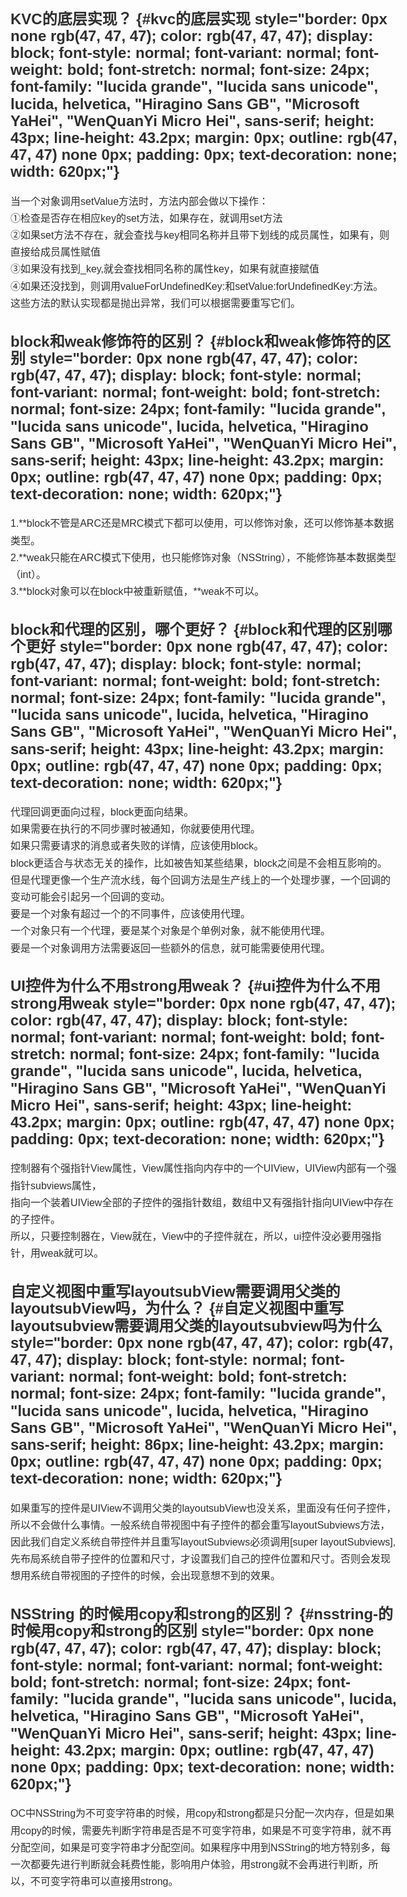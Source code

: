 <div id="show-note-container">

<div id="flag" class="post-bg">

<div class="container">

<div class="article">

<div class="preview">

<div
style="border: 0px none rgb(47, 47, 47); color: rgb(47, 47, 47); display: block; font-style: normal; font-variant: normal; font-weight: normal; font-stretch: normal; font-size: 16px; font-family: &quot;lucida grande&quot;, &quot;lucida sans unicode&quot;, lucida, helvetica, &quot;Hiragino Sans GB&quot;, &quot;Microsoft YaHei&quot;, &quot;WenQuanYi Micro Hei&quot;, sans-serif; height: 1452px; line-height: 27.2px; margin: 0px; outline: rgb(47, 47, 47) none 0px; padding: 0px; text-decoration: none; width: 620px;">

KVC的底层实现？ {#kvc的底层实现 style="border: 0px none rgb(47, 47, 47); color: rgb(47, 47, 47); display: block; font-style: normal; font-variant: normal; font-weight: bold; font-stretch: normal; font-size: 24px; font-family: "lucida grande", "lucida sans unicode", lucida, helvetica, "Hiragino Sans GB", "Microsoft YaHei", "WenQuanYi Micro Hei", sans-serif; height: 43px; line-height: 43.2px; margin: 0px; outline: rgb(47, 47, 47) none 0px; padding: 0px; text-decoration: none; width: 620px;"}
---------------

当一个对象调用setValue方法时，方法内部会做以下操作：\
①检查是否存在相应key的set方法，如果存在，就调用set方法\
②如果set方法不存在，就会查找与key相同名称并且带下划线的成员属性，如果有，则直接给成员属性赋值\
③如果没有找到\_key,就会查找相同名称的属性key，如果有就直接赋值\
④如果还没找到，则调用valueForUndefinedKey:和setValue:forUndefinedKey:方法。\
这些方法的默认实现都是抛出异常，我们可以根据需要重写它们。

**block和**weak修饰符的区别？ {#block和weak修饰符的区别 style="border: 0px none rgb(47, 47, 47); color: rgb(47, 47, 47); display: block; font-style: normal; font-variant: normal; font-weight: bold; font-stretch: normal; font-size: 24px; font-family: "lucida grande", "lucida sans unicode", lucida, helvetica, "Hiragino Sans GB", "Microsoft YaHei", "WenQuanYi Micro Hei", sans-serif; height: 43px; line-height: 43.2px; margin: 0px; outline: rgb(47, 47, 47) none 0px; padding: 0px; text-decoration: none; width: 620px;"}
-----------------------------

1.**block不管是ARC还是MRC模式下都可以使用，可以修饰对象，还可以修饰基本数据类型。\
2.**weak只能在ARC模式下使用，也只能修饰对象（NSString），不能修饰基本数据类型（int）。\
3.**block对象可以在block中被重新赋值，**weak不可以。

block和代理的区别，哪个更好？ {#block和代理的区别哪个更好 style="border: 0px none rgb(47, 47, 47); color: rgb(47, 47, 47); display: block; font-style: normal; font-variant: normal; font-weight: bold; font-stretch: normal; font-size: 24px; font-family: "lucida grande", "lucida sans unicode", lucida, helvetica, "Hiragino Sans GB", "Microsoft YaHei", "WenQuanYi Micro Hei", sans-serif; height: 43px; line-height: 43.2px; margin: 0px; outline: rgb(47, 47, 47) none 0px; padding: 0px; text-decoration: none; width: 620px;"}
-----------------------------

代理回调更面向过程，block更面向结果。\
如果需要在执行的不同步骤时被通知，你就要使用代理。\
如果只需要请求的消息或者失败的详情，应该使用block。\
block更适合与状态无关的操作，比如被告知某些结果，block之间是不会相互影响的。\
但是代理更像一个生产流水线，每个回调方法是生产线上的一个处理步骤，一个回调的变动可能会引起另一个回调的变动。\
要是一个对象有超过一个的不同事件，应该使用代理。\
一个对象只有一个代理，要是某个对象是个单例对象，就不能使用代理。\
要是一个对象调用方法需要返回一些额外的信息，就可能需要使用代理。

UI控件为什么不用strong用weak？ {#ui控件为什么不用strong用weak style="border: 0px none rgb(47, 47, 47); color: rgb(47, 47, 47); display: block; font-style: normal; font-variant: normal; font-weight: bold; font-stretch: normal; font-size: 24px; font-family: "lucida grande", "lucida sans unicode", lucida, helvetica, "Hiragino Sans GB", "Microsoft YaHei", "WenQuanYi Micro Hei", sans-serif; height: 43px; line-height: 43.2px; margin: 0px; outline: rgb(47, 47, 47) none 0px; padding: 0px; text-decoration: none; width: 620px;"}
------------------------------

控制器有个强指针View属性，View属性指向内存中的一个UIView，UIView内部有一个强指针subviews属性，\
指向一个装着UIView全部的子控件的强指针数组，数组中又有强指针指向UIView中存在的子控件。\
所以，只要控制器在，View就在，View中的子控件就在，所以，ui控件没必要用强指针，用weak就可以。

自定义视图中重写layoutsubView需要调用父类的layoutsubView吗，为什么？ {#自定义视图中重写layoutsubview需要调用父类的layoutsubview吗为什么 style="border: 0px none rgb(47, 47, 47); color: rgb(47, 47, 47); display: block; font-style: normal; font-variant: normal; font-weight: bold; font-stretch: normal; font-size: 24px; font-family: "lucida grande", "lucida sans unicode", lucida, helvetica, "Hiragino Sans GB", "Microsoft YaHei", "WenQuanYi Micro Hei", sans-serif; height: 86px; line-height: 43.2px; margin: 0px; outline: rgb(47, 47, 47) none 0px; padding: 0px; text-decoration: none; width: 620px;"}
--------------------------------------------------------------------

如果重写的控件是UIView不调用父类的layoutsubView也没关系，里面没有任何子控件，所以不会做什么事情。一般系统自带视图中有子控件的都会重写layoutSubviews方法，因此我们自定义系统自带控件并且重写layoutSubviews必须调用\[super
layoutSubviews\],先布局系统自带子控件的位置和尺寸，才设置我们自己的控件位置和尺寸。否则会发现想用系统自带视图的子控件的时候，会出现意想不到的效果。

NSString 的时候用copy和strong的区别？ {#nsstring-的时候用copy和strong的区别 style="border: 0px none rgb(47, 47, 47); color: rgb(47, 47, 47); display: block; font-style: normal; font-variant: normal; font-weight: bold; font-stretch: normal; font-size: 24px; font-family: "lucida grande", "lucida sans unicode", lucida, helvetica, "Hiragino Sans GB", "Microsoft YaHei", "WenQuanYi Micro Hei", sans-serif; height: 43px; line-height: 43.2px; margin: 0px; outline: rgb(47, 47, 47) none 0px; padding: 0px; text-decoration: none; width: 620px;"}
-------------------------------------

OC中NSString为不可变字符串的时候，用copy和strong都是只分配一次内存，但是如果用copy的时候，需要先判断字符串是否是不可变字符串，如果是不可变字符串，就不再分配空间，如果是可变字符串才分配空间。如果程序中用到NSString的地方特别多，每一次都要先进行判断就会耗费性能，影响用户体验，用strong就不会再进行判断，所以，不可变字符串可以直接用strong。

</div>

</div>

</div>

</div>

</div>

</div>
